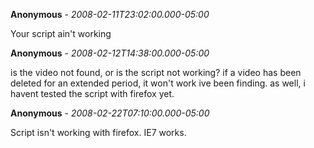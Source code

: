 **Anonymous** - *2008-02-11T23:02:00.000-05:00*

Your script ain't working

**Anonymous** - *2008-02-12T14:38:00.000-05:00*

is the video not found, or is the script not working? if a video has been deleted for an extended period, it won't work ive been finding. as well, i havent tested the script with firefox yet.

**Anonymous** - *2008-02-22T07:10:00.000-05:00*

Script isn't working with firefox. IE7 works.

